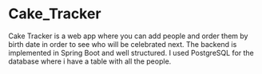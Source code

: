 # Cake_Tracker

Cake Tracker is a web app where you can add people and order them by birth date in order to see who will be celebrated next.
The backend is implemented in Spring Boot and well structured. I used PostgreSQL for the database where i have a table with all the people.
